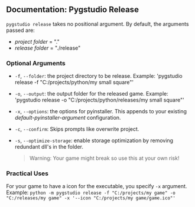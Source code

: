## Documentation: Pygstudio Release

`pygstudio release` takes no positional argument.
By default, the arguments passed are: 

* _project folder_ = "."
* _release folder_ = "./release"

### Optional Arguments
* `-f`, `--folder`: the project directory to be release. Example: 'pygstudio release -f "C:/projects/python/my small square"'
* `-o`, `--output`: the output folder for the released game. Example: 'pygstudio release -o "C:/projects/python/releases/my small square"'
* `-x`, `--options`: the options for pyinstaller. This appends to your existing _default-pyinstaller-argument_ configuration.
* `-c`, `--confirm`: Skips prompts like overwrite project.
* `-s`, `--optimize-storage`: enable storage optimization by removing redundant dll's in the folder. 
    
    > Warning: Your game might break so use this at your own risk!

### Practical Uses
For your game to have a icon for the executable, you specify `-x` argument. Example:
`python -m pygstudio release -f "C:/projects/my game" -o "C:/releases/my game" -x '--icon "C:/projects/my game/game.ico"'`
